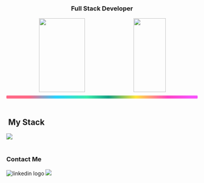 <h3 align="center">
  Full Stack Developer
</h3>

<div align='center'>

<div align="center">  
  
  <img width="49%" height="195px" src="https://github-readme-stats.vercel.app/api?username=fabriciorostand&show_icons=true&count_private=true&title_color=80F7D4&icon_color=9d00ff&text_color=c9d1d9&bg_color=0d1117&border_color=fff0" /> 
  
  <img width="41%" height="195px" src="https://github-readme-stats.vercel.app/api/top-langs/?username=fabriciorostand&layout=compact&title_color=80F7D4&text_color=fff&bg_color=0d1117&border_color=fff0" />
  
</div>

</div>

<img src="./assets/lineBar.png" width="100%" height="8px"/>

<div><br />

## &nbsp;My Stack

<img src="https://skillicons.dev/icons?i=vscode,html,css,js,react,nodejs,mongodb,git,github&theme=dark" />

#

<h3>Contact Me</h3>
<div align="left">
<a href="https://www.linkedin.com/in/fabricio-rostand-518a78335/"><img src="https://img.shields.io/static/v1?message=LinkedIn&logo=linkedin&label=&color=0077B5&logoColor=white&labelColor=&style=for-the-badge" height="32" alt="linkedin logo" style="display: inline-block;" /></a>
<a href="mailto:fabriciorostand2000@gmail.com"><img src="https://img.shields.io/badge/-Gmail-%23333?style=for-the-badge&logo=gmail&logoColor=white" target="_blank" height="32"></a>
</div>
